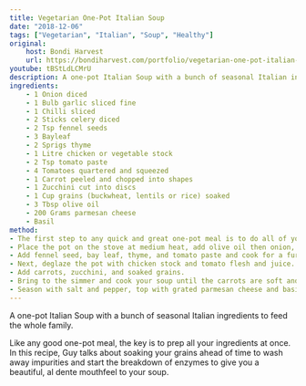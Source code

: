 ```yaml
---
title: Vegetarian One-Pot Italian Soup
date: "2018-12-06"
tags: ["Vegetarian", "Italian", "Soup", "Healthy"]
original: 
    host: Bondi Harvest
    url: https://bondiharvest.com/portfolio/vegetarian-one-pot-italian-soup/
youtube: tBStLdLCMrU
description: A one-pot Italian Soup with a bunch of seasonal Italian ingredients to feed the whole family.
ingredients:
    - 1 Onion diced
    - 1 Bulb garlic sliced fine
    - 1 Chilli sliced
    - 2 Sticks celery diced
    - 2 Tsp fennel seeds
    - 3 Bayleaf
    - 2 Sprigs thyme
    - 1 Litre chicken or vegetable stock
    - 2 Tsp tomato paste
    - 4 Tomatoes quartered and squeezed
    - 1 Carrot peeled and chopped into shapes
    - 1 Zucchini cut into discs
    - 1 Cup grains (buckwheat, lentils or rice) soaked
    - 3 Tbsp olive oil
    - 200 Grams parmesan cheese
    - Basil
method:
- The first step to any quick and great one-pot meal is to do all of your preparations before you start cooking. So chop your ingredients, measure the stock and get yourself ready to cook!
- Place the pot on the stove at medium heat, add olive oil then onion, garlic, chili, and celery, and cook until tender and colored (10 minutes).
- Add fennel seed, bay leaf, thyme, and tomato paste and cook for a further 5 minutes.
- Next, deglaze the pot with chicken stock and tomato flesh and juice. 
- Add carrots, zucchini, and soaked grains. 
- Bring to the simmer and cook your soup until the carrots are soft and grains are tender and cooked (15 minutes). 
- Season with salt and pepper, top with grated parmesan cheese and basil. 
---
```


A one-pot Italian Soup with a bunch of seasonal Italian ingredients to feed the whole family.

Like any good one-pot meal, the key is to prep all your ingredients at once. In this recipe, Guy talks about soaking your grains ahead of time to wash away impurities and start the breakdown of enzymes to give you a beautiful, al dente mouthfeel to your soup.

